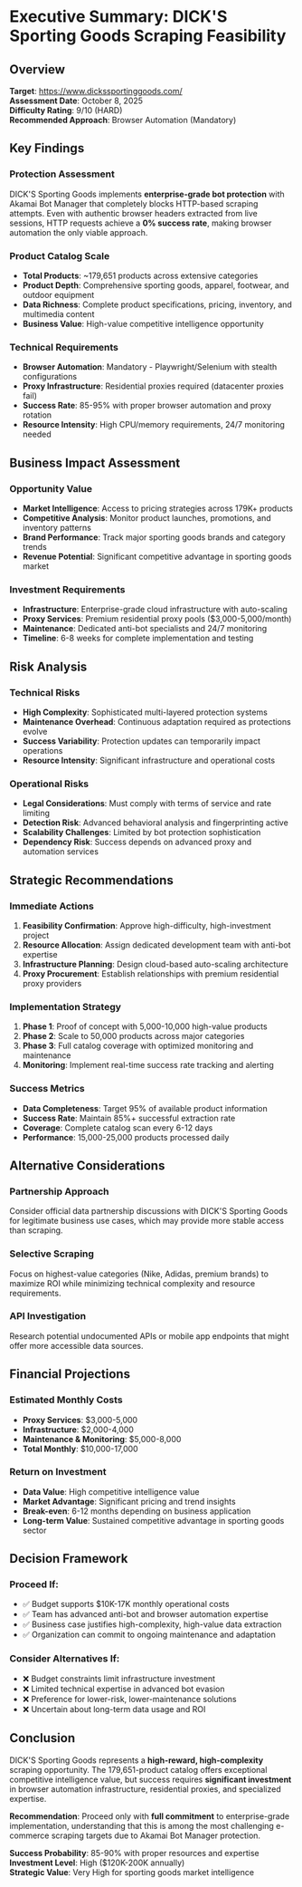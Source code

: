 # Executive Summary: DICK'S Sporting Goods Scraping Feasibility

## Overview
**Target**: https://www.dickssportinggoods.com/  
**Assessment Date**: October 8, 2025  
**Difficulty Rating**: 9/10 (HARD)  
**Recommended Approach**: Browser Automation (Mandatory)  

## Key Findings

### Protection Assessment
DICK'S Sporting Goods implements **enterprise-grade bot protection** with Akamai Bot Manager that completely blocks HTTP-based scraping attempts. Even with authentic browser headers extracted from live sessions, HTTP requests achieve a **0% success rate**, making browser automation the only viable approach.

### Product Catalog Scale
- **Total Products**: ~179,651 products across extensive categories
- **Product Depth**: Comprehensive sporting goods, apparel, footwear, and outdoor equipment
- **Data Richness**: Complete product specifications, pricing, inventory, and multimedia content
- **Business Value**: High-value competitive intelligence opportunity

### Technical Requirements
- **Browser Automation**: Mandatory - Playwright/Selenium with stealth configurations
- **Proxy Infrastructure**: Residential proxies required (datacenter proxies fail)
- **Success Rate**: 85-95% with proper browser automation and proxy rotation
- **Resource Intensity**: High CPU/memory requirements, 24/7 monitoring needed

## Business Impact Assessment

### Opportunity Value
- **Market Intelligence**: Access to pricing strategies across 179K+ products
- **Competitive Analysis**: Monitor product launches, promotions, and inventory patterns
- **Brand Performance**: Track major sporting goods brands and category trends
- **Revenue Potential**: Significant competitive advantage in sporting goods market

### Investment Requirements
- **Infrastructure**: Enterprise-grade cloud infrastructure with auto-scaling
- **Proxy Services**: Premium residential proxy pools ($3,000-5,000/month)
- **Maintenance**: Dedicated anti-bot specialists and 24/7 monitoring
- **Timeline**: 6-8 weeks for complete implementation and testing

## Risk Analysis

### Technical Risks
- **High Complexity**: Sophisticated multi-layered protection systems
- **Maintenance Overhead**: Continuous adaptation required as protections evolve
- **Success Variability**: Protection updates can temporarily impact operations
- **Resource Intensity**: Significant infrastructure and operational costs

### Operational Risks
- **Legal Considerations**: Must comply with terms of service and rate limiting
- **Detection Risk**: Advanced behavioral analysis and fingerprinting active
- **Scalability Challenges**: Limited by bot protection sophistication
- **Dependency Risk**: Success depends on advanced proxy and automation services

## Strategic Recommendations

### Immediate Actions
1. **Feasibility Confirmation**: Approve high-difficulty, high-investment project
2. **Resource Allocation**: Assign dedicated development team with anti-bot expertise
3. **Infrastructure Planning**: Design cloud-based auto-scaling architecture
4. **Proxy Procurement**: Establish relationships with premium residential proxy providers

### Implementation Strategy
1. **Phase 1**: Proof of concept with 5,000-10,000 high-value products
2. **Phase 2**: Scale to 50,000 products across major categories
3. **Phase 3**: Full catalog coverage with optimized monitoring and maintenance
4. **Monitoring**: Implement real-time success rate tracking and alerting

### Success Metrics
- **Data Completeness**: Target 95% of available product information
- **Success Rate**: Maintain 85%+ successful extraction rate
- **Coverage**: Complete catalog scan every 6-12 days
- **Performance**: 15,000-25,000 products processed daily

## Alternative Considerations

### Partnership Approach
Consider official data partnership discussions with DICK'S Sporting Goods for legitimate business use cases, which may provide more stable access than scraping.

### Selective Scraping
Focus on highest-value categories (Nike, Adidas, premium brands) to maximize ROI while minimizing technical complexity and resource requirements.

### API Investigation
Research potential undocumented APIs or mobile app endpoints that might offer more accessible data sources.

## Financial Projections

### Estimated Monthly Costs
- **Proxy Services**: $3,000-5,000
- **Infrastructure**: $2,000-4,000
- **Maintenance & Monitoring**: $5,000-8,000
- **Total Monthly**: $10,000-17,000

### Return on Investment
- **Data Value**: High competitive intelligence value
- **Market Advantage**: Significant pricing and trend insights
- **Break-even**: 6-12 months depending on business application
- **Long-term Value**: Sustained competitive advantage in sporting goods sector

## Decision Framework

### Proceed If:
- ✅ Budget supports $10K-17K monthly operational costs
- ✅ Team has advanced anti-bot and browser automation expertise  
- ✅ Business case justifies high-complexity, high-value data extraction
- ✅ Organization can commit to ongoing maintenance and adaptation

### Consider Alternatives If:
- ❌ Budget constraints limit infrastructure investment
- ❌ Limited technical expertise in advanced bot evasion
- ❌ Preference for lower-risk, lower-maintenance solutions
- ❌ Uncertain about long-term data usage and ROI

## Conclusion

DICK'S Sporting Goods represents a **high-reward, high-complexity** scraping opportunity. The 179,651-product catalog offers exceptional competitive intelligence value, but success requires **significant investment** in browser automation infrastructure, residential proxies, and specialized expertise.

**Recommendation**: Proceed only with **full commitment** to enterprise-grade implementation, understanding that this is among the most challenging e-commerce scraping targets due to Akamai Bot Manager protection.

**Success Probability**: 85-90% with proper resources and expertise  
**Investment Level**: High ($120K-200K annually)  
**Strategic Value**: Very High for sporting goods market intelligence